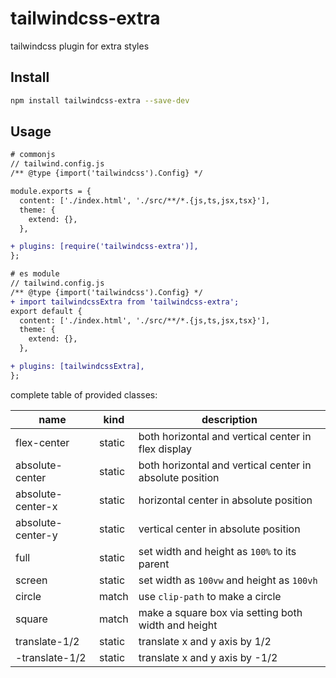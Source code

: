 # tailwindcss-extra

tailwindcss plugin for extra styles

## Install

```bash
npm install tailwindcss-extra --save-dev
```

## Usage

```diff
# commonjs
// tailwind.config.js
/** @type {import('tailwindcss').Config} */

module.exports = {
  content: ['./index.html', './src/**/*.{js,ts,jsx,tsx}'],
  theme: {
    extend: {},
  },

+ plugins: [require('tailwindcss-extra')],
};
```

```diff
# es module
// tailwind.config.js
/** @type {import('tailwindcss').Config} */
+ import tailwindcssExtra from 'tailwindcss-extra';
export default {
  content: ['./index.html', './src/**/*.{js,ts,jsx,tsx}'],
  theme: {
    extend: {},
  },

+ plugins: [tailwindcssExtra],
};
```

complete table of provided classes:

| name              | kind   | description                                              |
| ----------------- | ------ | -------------------------------------------------------- |
| flex-center       | static | both horizontal and vertical center in flex display      |
| absolute-center   | static | both horizontal and vertical center in absolute position |
| absolute-center-x | static | horizontal center in absolute position                   |
| absolute-center-y | static | vertical center in absolute position                     |
| full              | static | set width and height as `100%` to its parent             |
| screen            | static | set width as `100vw` and height as `100vh`               |
| circle            | match  | use `clip-path` to make a circle                         |
| square            | match  | make a square box via setting both width and height      |
| translate-1/2     | static | translate x and y axis by 1/2                            |
| -translate-1/2    | static | translate x and y axis by -1/2                           |
